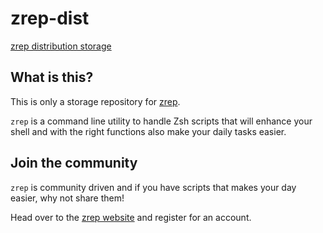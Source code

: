 # zrep-dist
[zrep distribution storage](https://zrep.kekepower.com)

## What is this?

This is only a storage repository for [zrep](https://git.kekepower.com/kekePower/zrep).

`zrep` is a command line utility to handle Zsh scripts that will enhance your shell and with the right functions also make your daily tasks easier.

## Join the community

`zrep` is community driven and if you have scripts that makes your day easier, why not share them!

Head over to the [zrep website](https://zrep.kekepower.com/) and register for an account.
